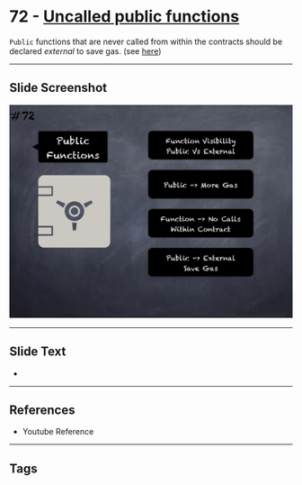 # 72 - [Uncalled public functions](Uncalled%20public%20functions.md)
`Public` functions that are never called from within the contracts should be declared _external_ to save gas. (see [here](https://github.com/crytic/slither/wiki/Detector-Documentation#public-function-that-could-be-declared-external))

___
## Slide Screenshot
![072.png](../../images/pitfalls_and_best_practices101/072.png)
___
## Slide Text
- 
___
## References
- Youtube Reference
___
## Tags